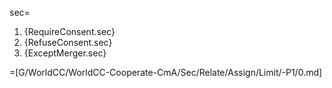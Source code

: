 sec=<ol><li>{RequireConsent.sec}<li>{RefuseConsent.sec}<li>{ExceptMerger.sec}</ol>

=[G/WorldCC/WorldCC-Cooperate-CmA/Sec/Relate/Assign/Limit/-P1/0.md]
